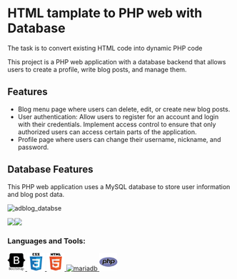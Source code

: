 # HTML tamplate to PHP web with Database
The task is to convert existing HTML code into dynamic PHP code

This project is a PHP web application with a database backend that allows users to create a profile, write blog posts, and manage them.

## Features
- Blog menu page where users can delete, edit, or create new blog posts.
- User authentication: Allow users to register for an account and login with their credentials. Implement access control to ensure that only authorized users can access certain parts of the application.
- Profile page where users can change their username, nickname, and password.
## Database Features
This PHP web application uses a MySQL database to store user information and blog post data.

![adblog_databse](https://user-images.githubusercontent.com/67972109/236649310-2ee82099-44da-4627-888d-0858550f302c.png)

<img src="https://img.shields.io/github/directory-file-count/AndreyTrusov/HTML-to-PHP?style=for-the-badge"><img src="https://img.shields.io/github/languages/count/AndreyTrusov/HTML-to-PHP?style=for-the-badge">

<h3 align="left">Languages and Tools:</h3>
<p align="left"> <a href="https://getbootstrap.com" target="_blank" rel="noreferrer"> 
<img src="https://raw.githubusercontent.com/devicons/devicon/master/icons/bootstrap/bootstrap-plain-wordmark.svg" alt="bootstrap" width="40" height="40"/> 
</a> <a href="https://www.w3schools.com/css/" target="_blank" rel="noreferrer"> 
<img src="https://raw.githubusercontent.com/devicons/devicon/master/icons/css3/css3-original-wordmark.svg" alt="css3" width="40" height="40"/> 
</a> <a href="https://www.w3.org/html/" target="_blank" rel="noreferrer"> 
<img src="https://raw.githubusercontent.com/devicons/devicon/master/icons/html5/html5-original-wordmark.svg" alt="html5" width="40" height="40"/> </a> 
<a href="https://mariadb.org/" target="_blank" rel="noreferrer">
<img src="https://www.vectorlogo.zone/logos/mariadb/mariadb-icon.svg" alt="mariadb" width="40" height="40"/> </a> 
<a href="https://www.php.net" target="_blank" rel="noreferrer"> 
<img src="https://raw.githubusercontent.com/devicons/devicon/master/icons/php/php-original.svg" alt="php" width="40" height="40"/> </a> </p>
